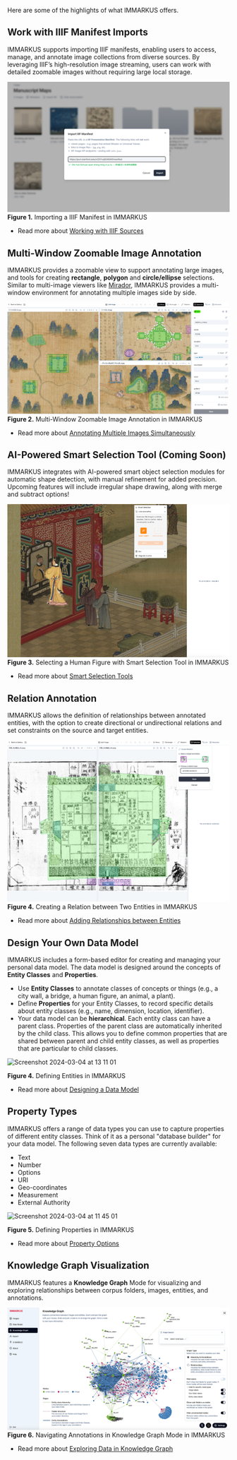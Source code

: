 Here are some of the highlights of what IMMARKUS offers.

## Work with IIIF Manifest Imports

IMMARKUS supports importing IIIF manifests, enabling users to access, manage, and annotate image collections from diverse sources. By leveraging IIIF’s high-resolution image streaming, users can work with detailed zoomable images without requiring large local storage.

![01-fig1](update-images/01_overview_fig1.png)
**Figure 1.** Importing a IIIF Manifest in IMMARKUS

* Read more about [Working with IIIF Sources](02-Importing-Images#working-with-iiif-sources)

## Multi-Window Zoomable Image Annotation

IMMARKUS provides a zoomable view to support annotating large images, and tools for creating __rectangle__, __polygon__ and __circle/ellipse__ selections. Similar to multi-image viewers like [Mirador](https://projectmirador.org/), IMMARKUS provides a multi-window environment for annotating multiple images side by side.


![01-fig2](update-images/01_overview_fig2.png)
**Figure 2.** Multi-Window Zoomable Image Annotation in IMMARKUS

* Read more about [Annotating Multiple Images Simultaneously](https://github.com/rsimon/immarkus/wiki/05-Annotating-Images#annotating-multiple-images-simultaneously)

## AI-Powered Smart Selection Tool (Coming Soon)

IMMARKUS integrates with AI-powered smart object selection modules for automatic shape detection, with manual refinement for added precision. Upcoming features will include irregular shape drawing, along with merge and subtract options!

![01-fig3](update-images/01_overview_fig3.png)
**Figure 3.** Selecting a Human Figure with Smart Selection Tool in IMMARKUS

* Read more about [Smart Selection Tools](05-Annotating-Images#🛠️-smart-selection-tools)

## Relation Annotation 

IMMARKUS allows the definition of relationships between annotated entities, with the option to create directional or undirectional relations and set constraints on the source and target entities.

![01-fig4](update-images/01_overview_fig4.png)
**Figure 4.** Creating a Relation between Two Entities in IMMARKUS

* Read more about [Adding Relationships between Entities](05-Annotating-Images#adding-relationships-between-entities)


## Design Your Own Data Model

IMMARKUS includes a form-based editor for creating and managing your personal data model. The data model is designed around the concepts of **Entity Classes** and **Properties**.

- Use __Entity Classes__ to annotate classes of concepts or things (e.g., a city wall, a bridge, a human figure, an animal, a plant).
- Define __Properties__ for your Entity Classes, to record specific details about entity classes (e.g., name, dimension, location, identifier). 
- Your data model can be __hierarchical__. Each entity class can have a parent class. Properties of the parent class are automatically inherited by the child class. This allows you to define common properties that are shared between parent and child entity classes, as well as properties that are particular to child classes.

<img width="958" alt="Screenshot 2024-03-04 at 13 11 01" src="https://github.com/rsimon/immarkus/assets/160752064/b8d54fa9-53dc-414e-b291-d62f46b76a9b">

**Figure 4.** Defining Entities in IMMARKUS


* Read more about [Designing a Data Model](https://github.com/rsimon/immarkus/wiki/04-Designing-a-Data-Model)

## Property Types

IMMARKUS offers a range of data types you can use to capture properties of different entity classes. Think of it as a personal "database builder" for your data model. The following seven data types are currently available:

- Text 
- Number
- Options
- URI
- Geo-coordinates
- Measurement 
- External Authority 

<img width="978" alt="Screenshot 2024-03-04 at 11 45 01" src="https://github.com/rsimon/immarkus/assets/160752064/996cd609-c1c3-4a96-b51c-f7ee376e3a7a">

**Figure 5.** Defining Properties in IMMARKUS

* Read more about [Property Options](https://github.com/rsimon/immarkus/wiki/04-Designing-a-Data-Model#property-options)


## Knowledge Graph Visualization
IMMARKUS features a **Knowledge Graph** Mode for visualizing and exploring relationships between corpus folders, images, entities, and annotations.

![01-fig6](update-images/01_overview_fig6.png)
**Figure 6.** Navigating Annotations in Knowledge Graph Mode in IMMARKUS

* Read more about [Exploring Data in Knowledge Graph](07-Exploring-Data-in-Knowledge-Graph.md)